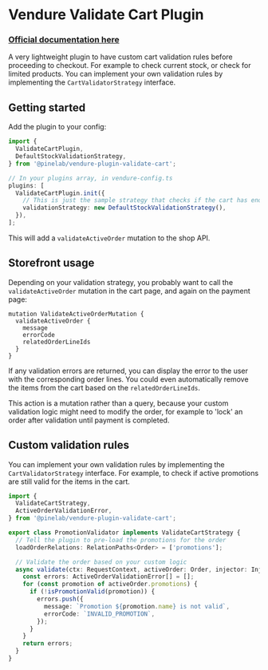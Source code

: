 # Vendure Validate Cart Plugin

### [Official documentation here](https://plugins.pinelab.studio/plugin/vendure-plugin-validate-cart)

A very lightweight plugin to have custom cart validation rules before proceeding to checkout. For example to check current stock, or check for limited products. You can implement your own validation rules by implementing the `CartValidatorStrategy` interface.

## Getting started

Add the plugin to your config:

```ts
import {
  ValidateCartPlugin,
  DefaultStockValidationStrategy,
} from '@pinelab/vendure-plugin-validate-cart';

// In your plugins array, in vendure-config.ts
plugins: [
  ValidateCartPlugin.init({
    // This is just the sample strategy that checks if the cart has enough stock for the items in the cart.
    validationStrategy: new DefaultStockValidationStrategy(),
  }),
];
```

This will add a `validateActiveOrder` mutation to the shop API.

## Storefront usage

Depending on your validation strategy, you probably want to call the `validateActiveOrder` mutation in the cart page, and again on the payment page:

```gql
mutation ValidateActiveOrderMutation {
  validateActiveOrder {
    message
    errorCode
    relatedOrderLineIds
  }
}
```

If any validation errors are returned, you can display the error to the user with the corresponding order lines. You could even automatically remove the items from the cart based on the `relatedOrderLineIds`.

This action is a mutation rather than a query, because your custom validation logic might need to modify the order, for example to 'lock' an order after validation until payment is completed.

## Custom validation rules

You can implement your own validation rules by implementing the `CartValidatorStrategy` interface. For example, to check if active promotions are still valid for the items in the cart.

```ts
import {
  ValidateCartStrategy,
  ActiveOrderValidationError,
} from '@pinelab/vendure-plugin-validate-cart';

export class PromotionValidator implements ValidateCartStrategy {
  // Tell the plugin to pre-load the promotions for the order
  loadOrderRelations: RelationPaths<Order> = ['promotions'];

  // Validate the order based on your custom logic
  async validate(ctx: RequestContext, activeOrder: Order, injector: Injector) {
    const errors: ActiveOrderValidationError[] = [];
    for (const promotion of activeOrder.promotions) {
      if (!isPromotionValid(promotion)) {
        errors.push({
          message: `Promotion ${promotion.name} is not valid`,
          errorCode: `INVALID_PROMOTION`,
        });
      }
    }
    return errors;
  }
}
```
